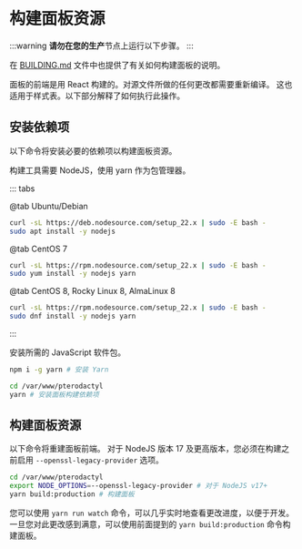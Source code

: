 # 构建面板资源

:::warning
**请勿在您的生产**节点上运行以下步骤。
:::

在 [BUILDING.md](https://github.com/pterodactyl-china/panel/blob/1.0-develop/BUILDING.md) 文件中也提供了有关如何构建面板的说明。

面板的前端是用 React 构建的。对源文件所做的任何更改都需要重新编译。
这也适用于样式表。以下部分解释了如何执行此操作。

## 安装依赖项

以下命令将安装必要的依赖项以构建面板资源。

构建工具需要 NodeJS，使用 yarn 作为包管理器。

::: tabs

@tab Ubuntu/Debian

```bash
curl -sL https://deb.nodesource.com/setup_22.x | sudo -E bash - 
sudo apt install -y nodejs
```

@tab CentOS 7

```bash
curl -sL https://rpm.nodesource.com/setup_22.x | sudo -E bash -
sudo yum install -y nodejs yarn
```

@tab CentOS 8, Rocky Linux 8, AlmaLinux 8

```bash
curl -sL https://rpm.nodesource.com/setup_22.x | sudo -E bash -
sudo dnf install -y nodejs yarn
```

:::

安装所需的 JavaScript 软件包。

```bash
npm i -g yarn # 安装 Yarn

cd /var/www/pterodactyl
yarn # 安装面板构建依赖项
```

## 构建面板资源

以下命令将重建面板前端。 对于 NodeJS 版本 17 及更高版本，您必须在构建之前启用 `--openssl-legacy-provider` 选项。

```bash
cd /var/www/pterodactyl
export NODE_OPTIONS=--openssl-legacy-provider # 对于 NodeJS v17+
yarn build:production # 构建面板
```

您可以使用 `yarn run watch` 命令，可以几乎实时地查看更改进度，以便于开发。一旦您对此更改感到满意，可以使用前面提到的 `yarn build:production` 命令构建面板。
